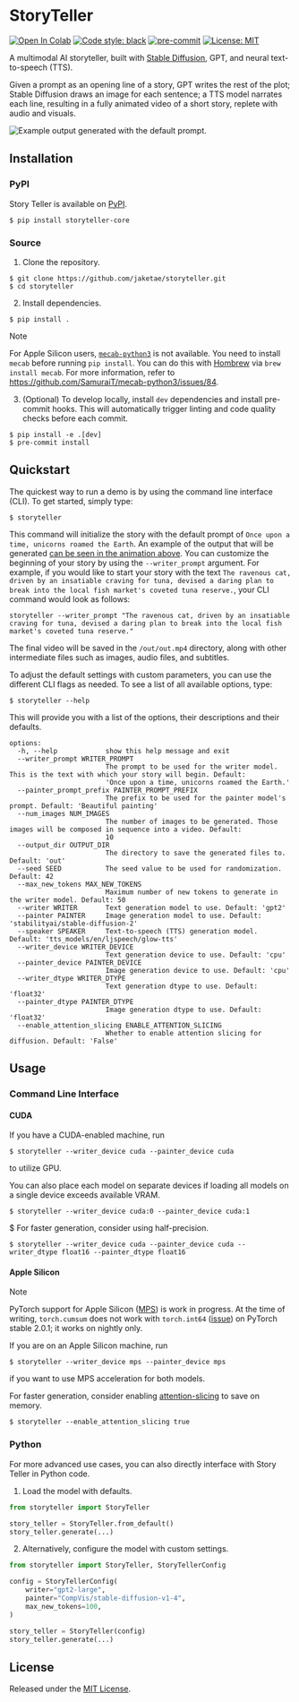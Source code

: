 # StoryTeller

[![Open In Colab](https://colab.research.google.com/assets/colab-badge.svg)](https://colab.research.google.com/drive/17C284MOUDQMxV6bRbgVRH4GXsb87iADW?usp=sharing)
[![Code style: black](https://img.shields.io/badge/code%20style-black-000000.svg)](https://github.com/psf/black)
[![pre-commit](https://img.shields.io/badge/pre--commit-enabled-green?logo=pre-commit&logoColor=white)](https://github.com/pre-commit/pre-commit)
[![License: MIT](https://img.shields.io/badge/License-MIT-yellow.svg)](https://opensource.org/licenses/MIT)

A multimodal AI storyteller, built with [Stable Diffusion](https://huggingface.co/spaces/stabilityai/stable-diffusion), GPT, and neural text-to-speech (TTS).

Given a prompt as an opening line of a story, GPT writes the rest of the plot; Stable Diffusion draws an image for each sentence; a TTS model narrates each line, resulting in a fully animated video of a short story, replete with audio and visuals.

<img id="default-output" src="https://user-images.githubusercontent.com/25360440/210071764-51ed5872-ba56-4ed0-919b-d9ce65110185.gif" alt="Example output generated with the default prompt.">

## Installation

### PyPI

Story Teller is available on [PyPI](https://pypi.org/project/storyteller-core/).

```
$ pip install storyteller-core
```

### Source

1. Clone the repository.

```
$ git clone https://github.com/jaketae/storyteller.git
$ cd storyteller
```

2. Install dependencies.

```
$ pip install .
```

> [!NOTE]
> For Apple Silicon users, [`mecab-python3`](https://github.com/SamuraiT/mecab-python3) is not available. You need to install `mecab` before running `pip install`. You can do this with [Hombrew](https://www.google.com/search?client=safari&rls=en&q=homebrew&ie=UTF-8&oe=UTF-8) via `brew install mecab`. For more information, refer to https://github.com/SamuraiT/mecab-python3/issues/84.

3. (Optional) To develop locally, install `dev` dependencies and install pre-commit hooks. This will automatically trigger linting and code quality checks before each commit.

```
$ pip install -e .[dev]
$ pre-commit install
```

## Quickstart

The quickest way to run a demo is by using the command line interface (CLI). To get started, simply type:

```
$ storyteller
```

This command will initialize the story with the default prompt of `Once upon a time, unicorns roamed the Earth`. An
example of the output that will be generated [can be seen in the animation above](#default-output).
You can customize the beginning of your story by using the `--writer_prompt` argument. For example, if you would like to
start your story with the text `The ravenous cat, driven by an insatiable craving for tuna, devised a daring plan to break into the local fish market's coveted tuna reserve.`,
your CLI command would look as follows:

```
storyteller --writer_prompt "The ravenous cat, driven by an insatiable craving for tuna, devised a daring plan to break into the local fish market's coveted tuna reserve."
```

The final video will be saved in the `/out/out.mp4` directory, along with other intermediate files such as images,
audio files, and subtitles.

To adjust the default settings with custom parameters, you can use the different CLI flags as needed. To see a list of
all available options, type:

```
$ storyteller --help
```

This will provide you with a list of the options, their descriptions and their defaults.


```
options:
  -h, --help            show this help message and exit
  --writer_prompt WRITER_PROMPT
                        The prompt to be used for the writer model. This is the text with which your story will begin. Default:
                        'Once upon a time, unicorns roamed the Earth.'
  --painter_prompt_prefix PAINTER_PROMPT_PREFIX
                        The prefix to be used for the painter model's prompt. Default: 'Beautiful painting'
  --num_images NUM_IMAGES
                        The number of images to be generated. Those images will be composed in sequence into a video. Default:
                        10
  --output_dir OUTPUT_DIR
                        The directory to save the generated files to. Default: 'out'
  --seed SEED           The seed value to be used for randomization. Default: 42
  --max_new_tokens MAX_NEW_TOKENS
                        Maximum number of new tokens to generate in the writer model. Default: 50
  --writer WRITER       Text generation model to use. Default: 'gpt2'
  --painter PAINTER     Image generation model to use. Default: 'stabilityai/stable-diffusion-2'
  --speaker SPEAKER     Text-to-speech (TTS) generation model. Default: 'tts_models/en/ljspeech/glow-tts'
  --writer_device WRITER_DEVICE
                        Text generation device to use. Default: 'cpu'
  --painter_device PAINTER_DEVICE
                        Image generation device to use. Default: 'cpu'
  --writer_dtype WRITER_DTYPE
                        Text generation dtype to use. Default: 'float32'
  --painter_dtype PAINTER_DTYPE
                        Image generation dtype to use. Default: 'float32'
  --enable_attention_slicing ENABLE_ATTENTION_SLICING
                        Whether to enable attention slicing for diffusion. Default: 'False'
```

## Usage

### Command Line Interface

#### CUDA

If you have a CUDA-enabled machine, run

```
$ storyteller --writer_device cuda --painter_device cuda
```

to utilize GPU.

You can also place each model on separate devices if loading all models on a single device exceeds available VRAM.

```
$ storyteller --writer_device cuda:0 --painter_device cuda:1
```

$ For faster generation, consider using half-precision.

```
$ storyteller --writer_device cuda --painter_device cuda --writer_dtype float16 --painter_dtype float16
```

#### Apple Silicon

> [!NOTE]
> PyTorch support for Apple Silicon ([MPS](https://pytorch.org/docs/stable/notes/mps.html)) is work in progress. At the time of writing, `torch.cumsum` does not work with `torch.int64` ([issue](https://github.com/pytorch/pytorch/issues/96610)) on PyTorch stable 2.0.1; it works on nightly only.

If you are on an Apple Silicon machine, run

```
$ storyteller --writer_device mps --painter_device mps
```

if you want to use MPS acceleration for both models.

For faster generation, consider enabling [attention-slicing](https://huggingface.co/docs/diffusers/optimization/fp16#sliced-attention-for-additional-memory-savings) to save on memory.

```
$ storyteller --enable_attention_slicing true
```

### Python

For more advanced use cases, you can also directly interface with Story Teller in Python code.

1. Load the model with defaults.

```python
from storyteller import StoryTeller

story_teller = StoryTeller.from_default()
story_teller.generate(...)
```

2. Alternatively, configure the model with custom settings.

```python
from storyteller import StoryTeller, StoryTellerConfig

config = StoryTellerConfig(
    writer="gpt2-large",
    painter="CompVis/stable-diffusion-v1-4",
    max_new_tokens=100,
)

story_teller = StoryTeller(config)
story_teller.generate(...)
```

## License

Released under the [MIT License](LICENSE).
